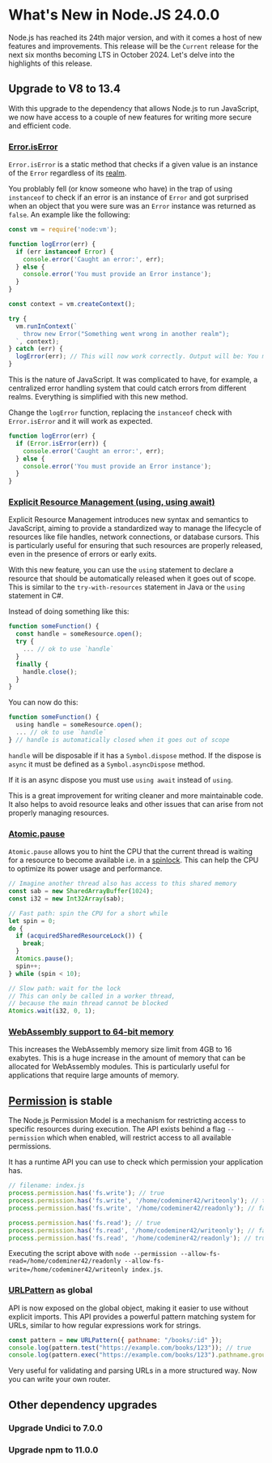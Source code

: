 # What's New in Node.JS 24.0.0

Node.js has reached its 24th major version, and with it comes a host of new features and improvements. This release will
be the `Current` release for the next six months becoming LTS in October 2024. Let's delve into the highlights of this
release.


## Upgrade to V8 to 13.4

With this upgrade to the dependency that allows Node.js to run JavaScript, we now have access to a couple of new
features for writing more secure and efficient code.

### [Error.isError][]

`Error.isError` is a static method that checks if a given value is an instance of the `Error` regardless of its [realm][]. 

You problably fell (or know someone who have) in the trap of using `instanceof` to check if an error is an instance of `Error` and got surprised
when an object that you were sure was an `Error` instance was returned as `false`. An example like the following:

```javascript
const vm = require('node:vm');

function logError(err) {
  if (err instanceof Error) {
    console.error('Caught an error:', err);
  } else {
    console.error('You must provide an Error instance');
  }
}

const context = vm.createContext();

try {
  vm.runInContext(`
    throw new Error("Something went wrong in another realm");
  `, context);
} catch (err) {
  logError(err); // This will now work correctly. Output will be: You must provide an Error instance
}
```

This is the nature of JavaScript. It was complicated to have, for example, a centralized error handling system that
could catch errors from different realms. Everything is simplified with this new method.

Change the `logError` function, replacing the `instanceof` check with `Error.isError` and it will work as expected.

```javascript
function logError(err) {
  if (Error.isError(err)) {
    console.error('Caught an error:', err);
  } else {
    console.error('You must provide an Error instance');
  }
}
```

### [Explicit Resource Management (using, using await)][]

Explicit Resource Management introduces new syntax and semantics to JavaScript, aiming to provide a standardized way to manage the lifecycle of resources like file handles, network connections, or database cursors. This is particularly useful for ensuring that such resources are properly released, even in the presence of errors or early exits.

With this new feature, you can use the `using` statement to declare a resource that should be automatically released
when it goes out of scope. This is similar to the `try-with-resources` statement in Java or the `using` statement in C#.

Instead of doing something like this:

```javascript
function someFunction() {
  const handle = someResource.open();
  try {
    ... // ok to use `handle`
  }
  finally {
    handle.close();
  }
}
```

You can now do this:

```javascript
function someFunction() {
  using handle = someResource.open();
  ... // ok to use `handle`
} // handle is automatically closed when it goes out of scope
```

`handle` will be disposable if it has a `Symbol.dispose` method. If the dispose is `async` it must be defined as
a `Symbol.asyncDispose` method. 

If it is an async dispose you must use `using await` instead of `using`.

This is a great improvement for writing cleaner and more maintainable code. It also helps to avoid resource leaks and
other issues that can arise from not properly managing resources.

### [Atomic.pause][]

`Atomic.pause` allows you to hint the CPU that the current thread is waiting for a resource to become available i.e. in
a [spinlock][]. This can help the CPU to optimize its power usage and performance.

```javascript
// Imagine another thread also has access to this shared memory
const sab = new SharedArrayBuffer(1024);
const i32 = new Int32Array(sab);

// Fast path: spin the CPU for a short while
let spin = 0;
do {
  if (acquiredSharedResourceLock()) {
    break;
  }
  Atomics.pause();
  spin++;
} while (spin < 10);

// Slow path: wait for the lock
// This can only be called in a worker thread,
// because the main thread cannot be blocked
Atomics.wait(i32, 0, 1);
```

### [WebAssembly support to 64-bit memory][]

This increases the WebAssembly memory size limit from 4GB to 16 exabytes. This is a huge increase in the amount of
memory that can be allocated for WebAssembly modules. This is particularly useful for applications that require large 
amounts of memory.

## [Permission][] is stable

The Node.js Permission Model is a mechanism for restricting access to specific resources during execution. The API exists behind a flag `--permission` which when enabled, will restrict access to all available permissions.

It has a runtime API you can use to check which permission your application has.

```javascript
// filename: index.js
process.permission.has('fs.write'); // true
process.permission.has('fs.write', '/home/codeminer42/writeonly'); // true
process.permission.has('fs.write', '/home/codeminer42/readonly'); // false

process.permission.has('fs.read'); // true
process.permission.has('fs.read', '/home/codeminer42/writeonly'); // false
process.permission.has('fs.read', '/home/codeminer42/readonly'); // true
```

Executing the script above with `node --permission --allow-fs-read=/home/codeminer42/readonly --allow-fs-write=/home/codeminer42/writeonly index.js`.

### [URLPattern][] as global

API is now exposed on the global object, making it easier to use without explicit imports. This API provides a powerful pattern matching system for URLs,
similar to how regular expressions work for strings.

```javascript
const pattern = new URLPattern({ pathname: "/books/:id" });
console.log(pattern.test("https://example.com/books/123")); // true
console.log(pattern.exec("https://example.com/books/123").pathname.groups); // { id: "123" }
```

Very useful for validating and parsing URLs in a more structured way. Now you can write your own router.

## Other dependency upgrades

### Upgrade Undici to 7.0.0
### Upgrade npm to 11.0.0

[Atomic.pause]: https://developer.mozilla.org/en-US/docs/Web/JavaScript/Reference/Global_Objects/Atomics/pause
[Error.isError]: https://chromestatus.com/feature/5106098833719296
[Explicit Resource Management (using, using await)]: https://github.com/tc39/proposal-explicit-resource-management
[WebAssembly support to 64-bit memory]: https://github.com/WebAssembly/memory64/blob/main/proposals/memory64/Overview.md#motivation
[URL Pattern]: https://chromestatus.com/feature/5106098833719296
[spinlock]: https://en.wikipedia.org/wiki/Spinlock
[realm]: https://tc39.es/ecma262/#realm
[URLPattern]: https://developer.mozilla.org/en-US/docs/Web/API/URLPattern
[Permission]: https://nodejs.org/api/permissions.html
